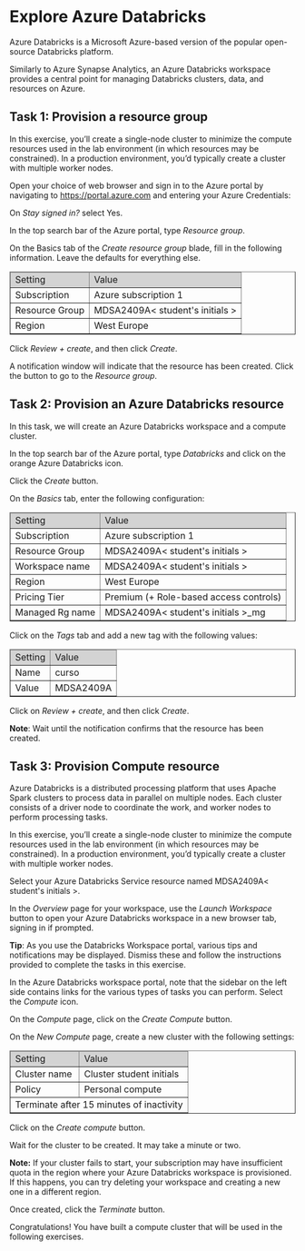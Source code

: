 # Explore Azure Databricks #
Azure Databricks is a Microsoft Azure-based version of the popular open-source Databricks platform.

Similarly to Azure Synapse Analytics, an Azure Databricks workspace provides a central point for managing Databricks clusters, data, and resources on Azure.

## Task 1: Provision a resource group ##
In this exercise, you’ll create a single-node cluster to minimize the compute resources used in the lab environment (in which resources may be constrained). In a production environment, you’d typically create a cluster with multiple worker nodes.

Open your choice of web browser and sign in to the Azure portal by navigating to https://portal.azure.com and entering your Azure Credentials:
<!--
    * Username: alumnoXX@juanquijanodemos.onmicrosoft.com
    * Password: AzurePa55w0rd1234
-->
On *Stay signed in?* select Yes.

In the top search bar of the Azure portal, type *Resource group*.

On the Basics tab of the *Create resource group* blade, fill in the following information. Leave the defaults for everything else.

<!--
    | Setting | Value |
    |---------|-------|
    | Subscription | Aula01 |
    | Resource Group | RGalumnoXX |
    | Function App name | storageaccalumnoXX |
    | Region | Spain Central |
-->

<table border="1">
    <thead>
    <tr style="background-color: lightgray;"><td>Setting </td><td>Value</tr>
    </thead>
    <tr><td>Subscription</td><td>Azure subscription 1</td></tr>
    <tr><td>Resource Group</td><td>MDSA2409A< student's initials ></td></tr>
    <tr><td>Region</td><td>West Europe</td></tr>
</table>

Click *Review + create*, and then click *Create*.

A notification window will indicate that the resource has been created. Click the button to go to the *Resource group*.

## Task 2: Provision an Azure Databricks resource ##
In this task, we will create an Azure Databricks workspace and a compute cluster.

In the top search bar of the Azure portal, type *Databricks* and click on the orange Azure Databricks icon.

Click the *Create* button.

On the *Basics* tab, enter the following configuration:

<table border="1">
    <thead>
    <tr style="background-color: lightgray;"><td>Setting </td><td>Value</tr>
    </thead>
    <tr><td>Subscription</td><td>Azure subscription 1</td></tr>
    <tr><td>Resource Group</td><td>MDSA2409A< student's initials ></td></tr>
    <tr><td>Workspace name</td><td>MDSA2409A<  student's initials ></td></tr>
    <tr><td>Region</td><td>West Europe</td></tr>
    <tr><td>Pricing Tier</td><td>Premium (+ Role-based access controls)</td></tr>
    <tr><td>Managed Rg name</td><td>MDSA2409A<  student's initials >_mg</td></tr>
</table>

Click on the *Tags* tab and add a new tag with the following values:

<table border="1">
    <thead>
    <tr style="background-color: lightgray;"><td>Setting </td><td>Value</tr>
    </thead>
    <tr><td>Name</td><td>curso</td></tr>
    <tr><td>Value</td><td>MDSA2409A</td></tr>
</table>

Click on *Review + create*, and then click *Create*.

**Note**: Wait until the notification confirms that the resource has been created.

## Task 3: Provision Compute resource ##
Azure Databricks is a distributed processing platform that uses Apache Spark clusters to process data in parallel on multiple nodes. Each cluster consists of a driver node to coordinate the work, and worker nodes to perform processing tasks.

In this exercise, you’ll create a single-node cluster to minimize the compute resources used in the lab environment (in which resources may be constrained). In a production environment, you’d typically create a cluster with multiple worker nodes.

Select your Azure Databricks Service resource named MDSA2409A< student's initials >.

In the *Overview* page for your workspace, use the *Launch Workspace* button to open your Azure Databricks workspace in a new browser tab, signing in if prompted.

**Tip**: As you use the Databricks Workspace portal, various tips and notifications may be displayed. Dismiss these and follow the instructions provided to complete the tasks in this exercise.

In the Azure Databricks workspace portal, note that the sidebar on the left side contains links for the various types of tasks you can perform. Select the *Compute* icon.

On the *Compute* page, click on the *Create Compute* button.

On the *New Compute* page, create a new cluster with the following settings:

<table border="1">
    <thead>
    <tr style="background-color: lightgray;"><td>Setting </td><td>Value</tr>
    </thead>
    <tr>
        <td>Cluster name</td><td>Cluster student initials</td>
    </tr>
    <tr>
        <td>Policy</td><td>Personal compute</td>
    </tr>
    <tr>
        <td colspan="2">Terminate after 15 minutes of inactivity</td>
    </tr>
</table>

Click on the *Create compute* button.

Wait for the cluster to be created. It may take a minute or two.

**Note:** If your cluster fails to start, your subscription may have insufficient quota in the region where your Azure Databricks workspace is provisioned. If this happens, you can try deleting your workspace and creating a new one in a different region.

Once created, click the *Terminate* button.

Congratulations! You have built a compute cluster that will be used in the following exercises.